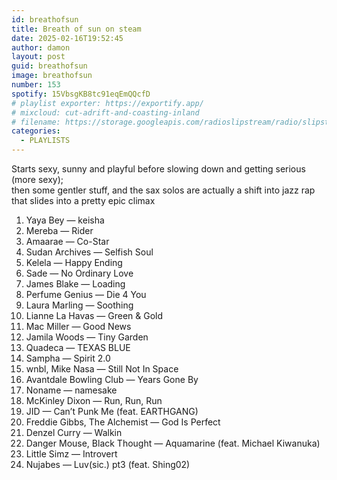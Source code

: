 ```yaml
---
id: breathofsun
title: Breath of sun on steam
date: 2025-02-16T19:52:45
author: damon
layout: post
guid: breathofsun
image: breathofsun
number: 153
spotify: 15VbsgKB8tc91eqEmQQcfD
# playlist exporter: https://exportify.app/
# mixcloud: cut-adrift-and-coasting-inland
# filename: https://storage.googleapis.com/radioslipstream/radio/slipstream-143.mp3
categories:
  - PLAYLISTS
---
```


Starts sexy, sunny and playful 
before slowing down and getting serious (more sexy);  
then some gentler stuff,
and the sax solos are actually a shift into jazz rap  
that slides into a pretty epic climax  

1. Yaya Bey — keisha
1. Mereba — Rider
1. Amaarae — Co-Star
1. Sudan Archives — Selfish Soul
1. Kelela — Happy Ending
1. Sade — No Ordinary Love
1. James Blake — Loading
1. Perfume Genius — Die 4 You
1. Laura Marling — Soothing
1. Lianne La Havas — Green & Gold
1. Mac Miller — Good News
1. Jamila Woods — Tiny Garden
1. Quadeca — TEXAS BLUE
1. Sampha — Spirit 2.0
1. wnbl, Mike Nasa — Still Not In Space
1. Avantdale Bowling Club — Years Gone By
1. Noname — namesake
1. McKinley Dixon — Run, Run, Run
1. JID — Can’t Punk Me (feat. EARTHGANG)
1. Freddie Gibbs, The Alchemist — God Is Perfect
1. Denzel Curry — Walkin
1. Danger Mouse, Black Thought — Aquamarine (feat. Michael Kiwanuka)
1. Little Simz — Introvert
1. Nujabes — Luv(sic.) pt3 (feat. Shing02)